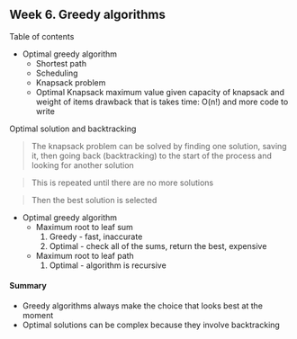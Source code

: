 ## Week 6. Greedy algorithms

Table of contents

-   Optimal greedy algorithm
    -   Shortest path
    -   Scheduling
    -   Knapsack problem
    -   Optimal Knapsack
        maximum value given capacity of knapsack and weight of items
        drawback that is takes time: O(n!) and more code to write

Optimal solution and backtracking

> The knapsack problem can be solved by finding one solution, saving it, then going back (backtracking) to the start of the process and looking for another solution

> This is repeated until there are no more solutions

> Then the best solution is selected

-   Optimal greedy algorithm
    -   Maximum root to leaf sum
        1. Greedy - fast, inaccurate
        1. Optimal - check all of the sums, return the best, expensive
    -   Maximum root to leaf path
        1. Optimal - algorithm is recursive

#### Summary

-   Greedy algorithms always make the choice that looks best at the moment
-   Optimal solutions can be complex because they involve backtracking
